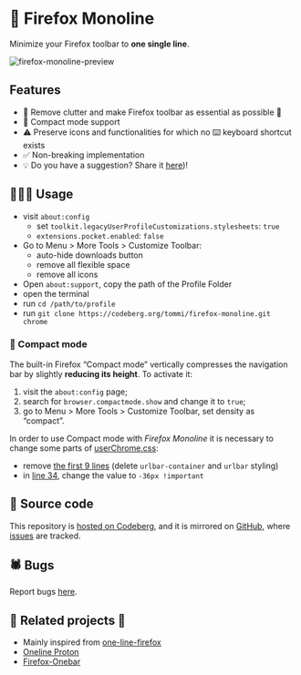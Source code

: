 # 🦊 Firefox Monoline

Minimize your Firefox toolbar to **one single line**.

![firefox-monoline-preview](https://user-images.githubusercontent.com/42862428/172017568-f908f7ae-5a2a-46fe-a43c-3d2ae2edbb79.gif)

## Features

- 🧹 Remove clutter and make Firefox toolbar as essential as possible 🚀
- 🚗 Compact mode support
- ⚠️ Preserve icons and functionalities for which no ⌨️ keyboard shortcut exists
- ✅ Non-breaking implementation
- 💡 Do you have a suggestion? Share it [here](https://github.com/xplosionmind/firefox-monoline 'Firefox Monoline issues on GitHub'))!

## 🧑🏻‍💻 Usage

- visit `about:config`
  - set `toolkit.legacyUserProfileCustomizations.stylesheets`: `true`
  - `extensions.pocket.enabled`: `false`
- Go to Menu > More Tools > Customize Toolbar:
  - auto-hide downloads button
  - remove all flexible space
  - remove all icons
- Open `about:support`, copy the path of the Profile Folder
- open the terminal
- run `cd /path/to/profile`
- run `git clone https://codeberg.org/tommi/firefox-monoline.git chrome`

### 🚗 Compact mode

The built-in Firefox “Compact mode” vertically compresses the navigation bar by slightly **reducing its height**. To activate it:

1. visit the `about:config` page;
2. search for `browser.compactmode.show` and change it to `true`;
3. go to Menu > More Tools > Customize Toolbar, set density as “compact”.

In order to use Compact mode with <cite>Firefox Monoline</cite> it is necessary to change some parts of [userChrome.css](./userChrome.css):

- remove [the first 9 lines](https://github.com/xplosionmind/firefox-monoline/blob/main/userChrome.css#L1-L9) (delete `urlbar-container` and `urlbar` styling)
- in [line 34](https://github.com/xplosionmind/firefox-monoline/blob/main/userChrome.css#L34), change the value to `-36px !important`

## 👾 Source code

This repository is [hosted on Codeberg](https://codeberg.org/tommi/firefox-monoline 'Firefox Monoline repository on Codeberg'), and it is mirrored on [GitHub](https://github.com/firefox-monoline 'Firefox Monline repository on GitHub'), where [issues](https://github.com/firefox-monoline/issues 'Firefox Monoline issues on GitHub') are tracked.

## 🕷 Bugs

Report bugs [here](https://github.com/xplosionmind/firefox-monoline/issues 'Firefox Monoline issues on GitHub').

## 🧐 Related projects 👀

- Mainly inspired from [one-line-firefox](https://github.com/khuedoan/one-line-firefox 'one-line-firefox GitHub repository')
- [Oneline Proton](https://github.com/newmanls/OnelineProton 'Oneline Proton source code on GitHub')
- [Firefox-Onebar](https://codeberg.org/Freeplay/Firefox-Onebar 'Firefox-Onebar source code on Codeberg')
